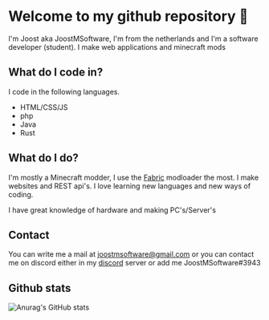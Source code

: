 # Welcome to my github repository 👋

I'm Joost aka JoostMSoftware, I'm from the netherlands and I'm a software developer (student). I make web applications and minecraft mods

## What do I code in?

I code in the following languages.
- HTML/CSS/JS
- php
- Java
- Rust

## What do I do?

I'm mostly a Minecraft modder, I use the [Fabric](https://fabricmc.net/) modloader the most. I make websites and REST api's. I love learning new languages and new ways of coding. 

I have great knowledge of hardware and making PC's/Server's 


## Contact

You can write me a mail at joostmsoftware@gmail.com or you can contact me on discord either in my [discord]() server or add me JoostMSoftware#3943

## Github stats

![Anurag's GitHub stats](https://github-readme-stats.vercel.app/api?username=JoostMSoftware&show_icons=true&theme=tokyonight)
